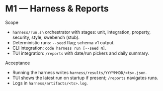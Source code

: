 # M1 — Harness & Reports

Scope
- `harness/run.sh` orchestrator with stages: unit, integration, property, security, style, swebench (stub).
- Deterministic runs: `--seed` flag; schema v1 output.
- CLI integration: `code harness run [--seed N]`.
- TUI integration: `/reports` with date/run pickers and daily summary.

Acceptance
- Running the harness writes `harness/results/YYYYMMDD/<ts>.json`.
- TUI shows the latest run on startup if present; `/reports` navigates runs.
- Logs in `harness/artifacts/<ts>.log`.
